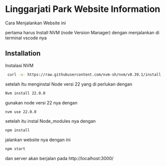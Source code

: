 
# Linggarjati Park Website Information

Cara Menjalankan Website ini 

pertama harus Install NVM (node Version Manager) dengan menjalankan di terminal vscode nya 



## Installation
Instalasi NVM
```bash
 curl -o- https://raw.githubusercontent.com/nvm-sh/nvm/v0.39.1/install.sh | bash
```
    
setelah Itu menginstal Node versi 22 yang di perlukan dengan
```bash
Nvm install 22.0.0
```

gunakan node versi 22 nya dengan
```bash
nvm use 22.0.0
```

setelah itu instal Node_modules nya dengan
```bash
npm install
```
jalankan website nya dengan ini 
```bash
npm start 
```

dan server akan berjalan pada
http://localhost:3000/



